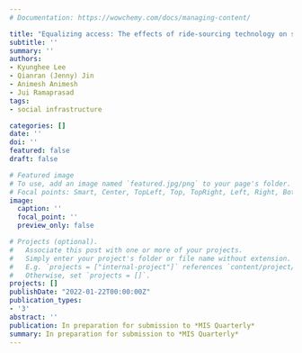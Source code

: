 ```yaml
---
# Documentation: https://wowchemy.com/docs/managing-content/

title: "Equalizing access: The effects of ride-sourcing technology on spatial inequality"
subtitle: ''
summary: ''
authors:
- Kyunghee Lee
- Qianran (Jenny) Jin
- Animesh Animesh
- Jui Ramaprasad
tags:
- social infrastructure

categories: []
date: ''
doi: ''
featured: false
draft: false

# Featured image
# To use, add an image named `featured.jpg/png` to your page's folder.
# Focal points: Smart, Center, TopLeft, Top, TopRight, Left, Right, BottomLeft, Bottom, BottomRight.
image:
  caption: ''
  focal_point: ''
  preview_only: false

# Projects (optional).
#   Associate this post with one or more of your projects.
#   Simply enter your project's folder or file name without extension.
#   E.g. `projects = ["internal-project"]` references `content/project/deep-learning/index.md`.
#   Otherwise, set `projects = []`.
projects: []
publishDate: "2022-01-22T00:00:00Z"
publication_types:
- '3'
abstract: ''
publication: In preparation for submission to *MIS Quarterly*
summary: In preparation for submission to *MIS Quarterly*
---
```

